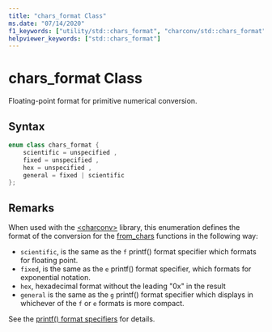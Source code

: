 ```yaml
---
title: "chars_format Class"
ms.date: "07/14/2020"
f1_keywords: ["utility/std::chars_format", "charconv/std::chars_format"]
helpviewer_keywords: ["std::chars_format"]
---
```

# chars_format Class

Floating-point format for primitive numerical conversion.

## Syntax

```cpp
enum class chars_format {
    scientific = unspecified ,
    fixed = unspecified ,
    hex = unspecified ,
    general = fixed | scientific
};
```
## Remarks

When used with the [\<charconv>](charconv.md) library, this enumeration defines the format of the conversion for the [from_chars](charconv-functions.md#floating_point_to_char) functions in the following way:

- `scientific`, is the same as the `f` printf() format specifier which formats for floating point.
- `fixed`, is the same as the `e` printf() format specifier, which formats for exponential notation.
- `hex`, hexadecimal format without the leading "0x" in the result
- `general` is the same as the `g` printf() format specifier which displays in whichever of  the `f` or `e` formats is more compact.

See the [printf() format specifiers](..\c-runtime-library\format-specification-syntax-printf-and-wprintf-functions.md#type_field_characters) for details.
